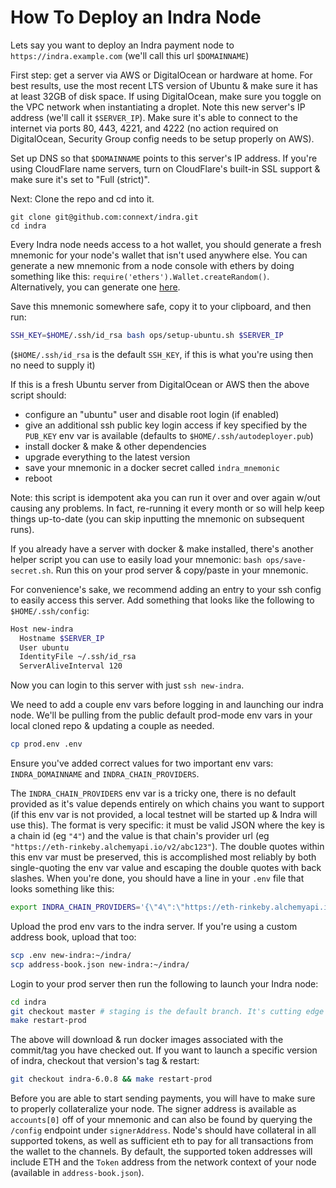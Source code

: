 # How To Deploy an Indra Node

Lets say you want to deploy an Indra payment node to `https://indra.example.com` (we'll call this url `$DOMAINNAME`)

First step: get a server via AWS or DigitalOcean or hardware at home. For best results, use the most recent LTS version of Ubuntu & make sure it has at least 32GB of disk space. If using DigitalOcean, make sure you toggle on the VPC network when instantiating a droplet. Note this new server's IP address (we'll call it `$SERVER_IP`). Make sure it's able to connect to the internet via ports 80, 443, 4221, and 4222 (no action required on DigitalOcean, Security Group config needs to be setup properly on AWS).

Set up DNS so that `$DOMAINNAME` points to this server's IP address. If you're using CloudFlare name servers, turn on CloudFlare's built-in SSL support & make sure it's set to "Full (strict)".

Next: Clone the repo and cd into it.
```
git clone git@github.com:connext/indra.git
cd indra
```

Every Indra node needs access to a hot wallet, you should generate a fresh mnemonic for your node's wallet that isn't used anywhere else. You can generate a new mnemonic from a node console with ethers by doing something like this: `require('ethers').Wallet.createRandom()`. Alternatively, you can generate one [here](https://iancoleman.io/bip39/).

Save this mnemonic somewhere safe, copy it to your clipboard, and then run:

```bash
SSH_KEY=$HOME/.ssh/id_rsa bash ops/setup-ubuntu.sh $SERVER_IP
```

(`$HOME/.ssh/id_rsa` is the default `SSH_KEY`, if this is what you're using then no need to supply it)

If this is a fresh Ubuntu server from DigitalOcean or AWS then the above script should:

- configure an "ubuntu" user and disable root login (if enabled)
- give an additional ssh public key login access if key specified by the `PUB_KEY` env var is available (defaults to `$HOME/.ssh/autodeployer.pub`)
- install docker & make & other dependencies
- upgrade everything to the latest version
- save your mnemonic in a docker secret called `indra_mnemonic`
- reboot

Note: this script is idempotent aka you can run it over and over again w/out causing any problems. In fact, re-running it every month or so will help keep things up-to-date (you can skip inputting the mnemonic on subsequent runs).

If you already have a server with docker & make installed, there's another helper script you can use to easily load your mnemonic: `bash ops/save-secret.sh`. Run this on your prod server & copy/paste in your mnemonic.

For convenience's sake, we recommend adding an entry to your ssh config to easily access this server. Add something that looks like the following to `$HOME/.ssh/config`:

```bash
Host new-indra
  Hostname $SERVER_IP
  User ubuntu
  IdentityFile ~/.ssh/id_rsa
  ServerAliveInterval 120
```

Now you can login to this server with just `ssh new-indra`.

We need to add a couple env vars before logging in and launching our indra node. We'll be pulling from the public default prod-mode env vars in your local cloned repo & updating a couple as needed.

```bash
cp prod.env .env
```

Ensure you've added correct values for two important env vars: `INDRA_DOMAINNAME` and `INDRA_CHAIN_PROVIDERS`.

The `INDRA_CHAIN_PROVIDERS` env var is a tricky one, there is no default provided as it's value depends entirely on which chains you want to support (if this env var is not provided, a local testnet will be started up & Indra will use this). The format is very specific: it must be valid JSON where the key is a chain id (eg `"4"`) and the value is that chain's provider url (eg `"https://eth-rinkeby.alchemyapi.io/v2/abc123"`). The double quotes within this env var must be preserved, this is accomplished most reliably by both single-quoting the env var value and escaping the double quotes with back slashes. When you're done, you should have a line in your `.env` file that looks something like this:

```bash
export INDRA_CHAIN_PROVIDERS='{\"4\":\"https://eth-rinkeby.alchemyapi.io/v2/abc123\"}'
```

Upload the prod env vars to the indra server. If you're using a custom address book, upload that too:

```bash
scp .env new-indra:~/indra/
scp address-book.json new-indra:~/indra/
```

Login to your prod server then run the following to launch your Indra node:

```bash
cd indra
git checkout master # staging is the default branch. It's cutting edge but maybe buggy.
make restart-prod
```

The above will download & run docker images associated with the commit/tag you have checked out. If you want to launch a specific version of indra, checkout that version's tag & restart:

```bash
git checkout indra-6.0.8 && make restart-prod
```

Before you are able to start sending payments, you will have to make sure to properly collateralize your node. The signer address is available as `accounts[0]` off of your mnemonic and can also be found by querying the `/config` endpoint under `signerAddress`. Node's should have collateral in all supported tokens, as well as sufficient eth to pay for all transactions from the wallet to the channels. By default, the supported token addresses will include ETH and the `Token` address from the network context of your node (available in `address-book.json`).
